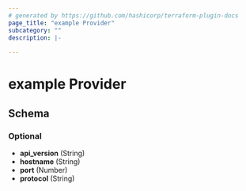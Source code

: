 ```yaml
---
# generated by https://github.com/hashicorp/terraform-plugin-docs
page_title: "example Provider"
subcategory: ""
description: |-
  
---
```


# example Provider





<!-- schema generated by tfplugindocs -->
## Schema

### Optional

- **api_version** (String)
- **hostname** (String)
- **port** (Number)
- **protocol** (String)
